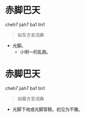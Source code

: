 # 赤脚巴天
cheh7 jiah7 ba1 tin1
> 如东方言词典
- 光脚。
  - 小明～的乱跑。

# 赤脚巴天
cheh7 jiah7 ba1 tin1
> 如皋方言词典
- 光脚下地或光脚穿鞋。初见为不雅。
